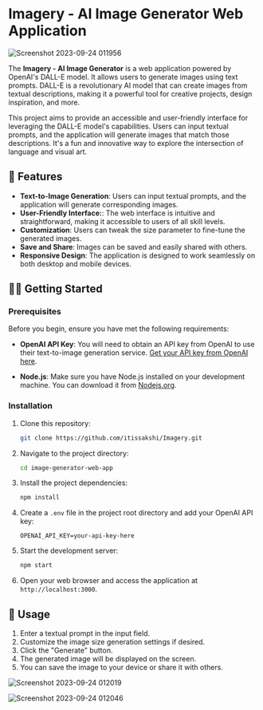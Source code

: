 <h1> Imagery - AI Image Generator Web Application </h1>

![Screenshot 2023-09-24 011956](https://github.com/itissakshi/Imagery/assets/115742478/d4973bad-a806-4f71-a070-7b7dc1dcd2db)

The **Imagery - AI Image Generator** is a web application powered by OpenAI's DALL-E model. It allows users to generate images using text prompts. DALL-E is a revolutionary AI model that can create images from textual descriptions, making it a powerful tool for creative projects, design inspiration, and more.

This project aims to provide an accessible and user-friendly interface for leveraging the DALL-E model's capabilities. Users can input textual prompts, and the application will generate images that match those descriptions. It's a fun and innovative way to explore the intersection of language and visual art.


## 🚀 Features

- **Text-to-Image Generation**: Users can input textual prompts, and the application will generate corresponding images.
- **User-Friendly Interface:**: The web interface is intuitive and straightforward, making it accessible to users of all skill levels.
- **Customization**: Users can tweak the size parameter to fine-tune the generated images.
- **Save and Share**: Images can be saved and easily shared with others.
- **Responsive Design**: The application is designed to work seamlessly on both desktop and mobile devices.

## 🧑‍💻 Getting Started

### Prerequisites

Before you begin, ensure you have met the following requirements:

- **OpenAI API Key**: You will need to obtain an API key from OpenAI to use their text-to-image generation service. [Get your API key from OpenAI here](https://openai.com/api).

- **Node.js**: Make sure you have Node.js installed on your development machine. You can download it from [Nodejs.org](https://nodejs.org/).

### Installation

1. Clone this repository:

   ```bash
   git clone https://github.com/itissakshi/Imagery.git
   ```

2. Navigate to the project directory:

   ```bash
   cd image-generator-web-app
   ```

3. Install the project dependencies:

   ```bash
   npm install
   ```

4. Create a `.env` file in the project root directory and add your OpenAI API key:

   ```env
   OPENAI_API_KEY=your-api-key-here
   ```

5. Start the development server:

   ```bash
   npm start
   ```
6. Open your web browser and access the application at `http://localhost:3000`.


## 🔧 Usage

1. Enter a textual prompt in the input field.
2. Customize the image size generation settings if desired.
3. Click the "Generate" button.
4. The generated image will be displayed on the screen.
5. You can save the image to your device or share it with others.

![Screenshot 2023-09-24 012019](https://github.com/itissakshi/Imagery/assets/115742478/9576124b-8bd2-49ed-9432-d034eb891bc3)

![Screenshot 2023-09-24 012046](https://github.com/itissakshi/Imagery/assets/115742478/dad6c110-2f22-4710-b947-b668643fab36)




